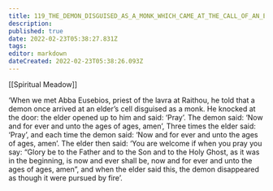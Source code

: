 ```yaml
---
title: 119_THE_DEMON_DISGUISED_AS_A_MONK_WHICH_CAME_AT_THE_CALL_OF_AN_ELDER_AT_RAITHOU
description: 
published: true
date: 2022-02-23T05:38:27.831Z
tags: 
editor: markdown
dateCreated: 2022-02-23T05:38:26.093Z
---
```


[[Spiritual Meadow]]
 
‘When we met Abba Eusebios, priest of the lavra at Raithou, he told that a demon once arrived at an elder’s cell disguised as a monk. He knocked at the door: the elder opened up to him and said: ‘Pray’. The demon said: ‘Now and for ever and unto the ages of ages, amen’, Three times the elder said: ‘Pray’, and each time the demon said: ‘Now and for ever and unto the ages of ages, amen’. The elder then said: ‘You are welcome if when you pray you say: “Glory be to the Father and to the Son and to the Holy Ghost, as it was in the beginning, is now and ever shall be, now and for ever and unto the ages of ages, amen”, and when the elder said this, the demon disappeared as though it were pursued by fire’.
